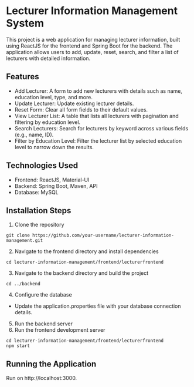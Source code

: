 # Lecturer Information Management System
This project is a web application for managing lecturer information, built using ReactJS for the frontend and Spring Boot for the backend. The application allows users to add, update, reset, search, and filter a list of lecturers with detailed information.

## Features
- Add Lecturer: A form to add new lecturers with details such as name, education level, type, and more.
- Update Lecturer: Update existing lecturer details.
- Reset Form: Clear all form fields to their default values.
- View Lecturer List: A table that lists all lecturers with pagination and filtering by education level.
- Search Lecturers: Search for lecturers by keyword across various fields (e.g., name, ID).
- Filter by Education Level: Filter the lecturer list by selected education level to narrow down the results.

## Technologies Used
- Frontend: ReactJS, Material-UI
- Backend: Spring Boot, Maven, API
- Database: MySQL

## Installation Steps
1. Clone the repository

```
git clone https://github.com/your-username/lecturer-information-management.git
```

2. Navigate to the frontend directory and install dependencies

```
cd lecturer-information-management/frontend/lecturerfrontend
```

3. Navigate to the backend directory and build the project

```
cd ../backend
```

4. Configure the database
- Update the application.properties file with your database connection details.
5. Run the backend server
6. Run the frontend development server

```
cd lecturer-information-management/frontend/lecturerfrontend
npm start
```

## Running the Application
Run on http://localhost:3000.
